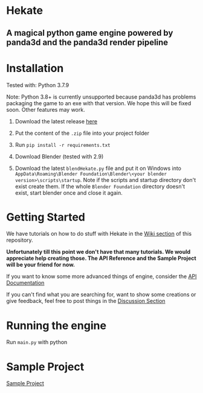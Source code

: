# Hekate
## A magical python game engine powered by panda3d and the panda3d render pipeline

# Installation
Tested with: Python 3.7.9

Note: Python 3.8+ is currently unsupported because panda3d has problems packaging the game to an exe with that version.
We hope this will be fixed soon. Other features may work.

1. Download the latest release
   [here](https://github.com/LarsZauberer/Hekate/releases)

2. Put the content of the `.zip` file into your project folder

3. Run ```pip install -r requirements.txt```

4. Download Blender (tested with 2.9)

5. Download the latest `blendHekate.py` file and put it on Windows into `AppData\Roaming\Blender Foundation\Blender\<your blender version>\scripts\startup`. Note if the scripts and startup directory don't exist create them. If the whole `Blender Foundation` directory doesn't exist, start blender once and close it again.

# Getting Started
We have tutorials on how to do stuff with Hekate in the [Wiki section](https://github.com/LarsZauberer/Hekate/wiki) of this repository.

**Unfortunately till this point we don't have that many tutorials. We would
appreciate help creating those. The API Reference and the Sample Project will be
your friend for now.**

If you want to know some more advanced things of engine, consider the [API Documentation](https://larszauberer.github.io/Hekate)

If you can't find what you are searching for, want to show some creations or give feedback, feel free to post things in the [Discussion Section](https://github.com/LarsZauberer/Hekate/discussions)

# Running the engine
Run `main.py` with python

# Sample Project
[Sample Project](https://github.com/LarsZauberer/Massgun)
